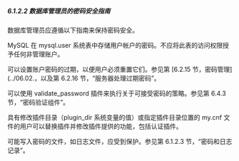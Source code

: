 ##### 6.1.2.2 数据库管理员的密码安全指南

数据库管理员应遵循以下指南来保持密码安全。

MySQL 在 mysql.user 系统表中存储用户帐户的密码。不应将此表的访问权限授予任何非管理账户。

可以设置账户密码的过期，以便用户必须重置它们。参见第 [6.2.15 节，密码管理](../06.02.，以及第 6.2.16 节，“服务器处理过期密码”。

可以使用 validate_password 插件来执行关于可接受密码的策略。参见第 6.4.3 节，“密码验证组件”。

具有修改插件目录（plugin_dir 系统变量的值）或指定插件目录位置的 my.cnf 文件的用户可以替换插件并修改插件提供的功能，包括认证插件。

可能写入密码的文件，如日志文件，应受到保护。参见第 6.1.2.3 节，“密码和日志记录”。